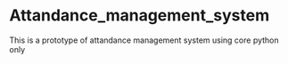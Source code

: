 # Attandance_management_system
This is a prototype of attandance management system using core python only
